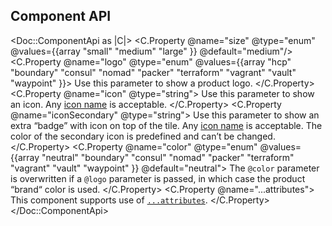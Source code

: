 ## Component API

<Doc::ComponentApi as |C|>
  <C.Property @name="size" @type="enum" @values={{array "small" "medium" "large" }} @default="medium"/>
  <C.Property @name="logo" @type="enum" @values={{array "hcp" "boundary" "consul" "nomad" "packer" "terraform" "vagrant" "vault" "waypoint" }}>
    Use this parameter to show a product logo.
  </C.Property>
  <C.Property @name="icon" @type="string">
    Use this parameter to show an icon. Any [icon name](/foundations/icons) is acceptable.
  </C.Property>
  <C.Property @name="iconSecondary" @type="string">
    Use this parameter to show an extra “badge” with icon on top of the tile. Any [icon name](/foundations/icons) is acceptable. The color of the secondary icon is predefined and can’t be changed.
  </C.Property>
  <C.Property @name="color" @type="enum" @values={{array "neutral" "boundary" "consul" "nomad" "packer" "terraform" "vagrant" "vault" "waypoint" }} @default="neutral">
    The `@color` parameter is overwritten if a `@logo` parameter is passed, in which case the product “brand“ color is used.
  </C.Property>
  <C.Property @name="...attributes">
    This component supports use of [`...attributes`](https://guides.emberjs.com/release/in-depth-topics/patterns-for-components/#toc_attribute-ordering).
  </C.Property>
</Doc::ComponentApi>
